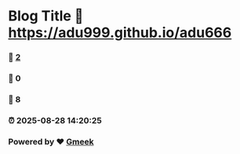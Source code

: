 # Blog Title :link: https://adu999.github.io/adu666 
### :page_facing_up: [2](https://adu999.github.io/adu666/tag.html) 
### :speech_balloon: 0 
### :hibiscus: 8 
### :alarm_clock: 2025-08-28 14:20:25 
### Powered by :heart: [Gmeek](https://github.com/Meekdai/Gmeek)
